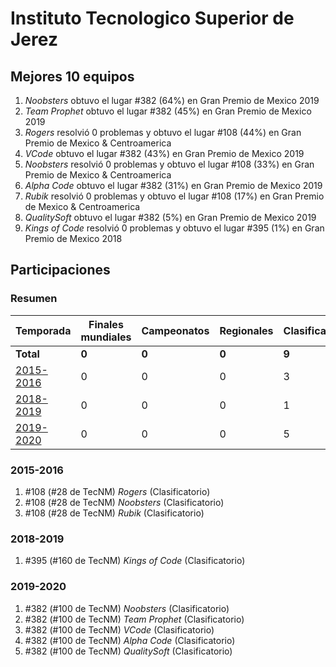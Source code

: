 ---
---

# Instituto Tecnologico Superior de Jerez

## Mejores 10 equipos

1. _Noobsters_ obtuvo el lugar #382 (64%) en Gran Premio de Mexico 2019
1. _Team Prophet_ obtuvo el lugar #382 (45%) en Gran Premio de Mexico 2019
1. _Rogers_ resolvió 0 problemas y obtuvo el lugar #108 (44%) en Gran Premio de Mexico & Centroamerica
1. _VCode_ obtuvo el lugar #382 (43%) en Gran Premio de Mexico 2019
1. _Noobsters_ resolvió 0 problemas y obtuvo el lugar #108 (33%) en Gran Premio de Mexico & Centroamerica
1. _Alpha Code_ obtuvo el lugar #382 (31%) en Gran Premio de Mexico 2019
1. _Rubik_ resolvió 0 problemas y obtuvo el lugar #108 (17%) en Gran Premio de Mexico & Centroamerica
1. _QualitySoft_ obtuvo el lugar #382 (5%) en Gran Premio de Mexico 2019
1. _Kings of Code_ resolvió 0 problemas y obtuvo el lugar #395 (1%) en Gran Premio de Mexico 2018

## Participaciones

### Resumen

| Temporada | Finales mundiales | Campeonatos | Regionales | Clasificatorios | Equipos |
| --- | --- | --- | --- | --- | --- |
| **Total** | **0** | **0** | **0** | **9** | **9** |
| [2015-2016](#2015-2016) | 0 | 0 | 0 | 3 | 3 |
| [2018-2019](#2018-2019) | 0 | 0 | 0 | 1 | 1 |
| [2019-2020](#2019-2020) | 0 | 0 | 0 | 5 | 5 |

### 2015-2016

1. #108 (#28 de TecNM) _Rogers_ (Clasificatorio)
1. #108 (#28 de TecNM) _Noobsters_ (Clasificatorio)
1. #108 (#28 de TecNM) _Rubik_ (Clasificatorio)

### 2018-2019

1. #395 (#160 de TecNM) _Kings of Code_ (Clasificatorio)

### 2019-2020

1. #382 (#100 de TecNM) _Noobsters_ (Clasificatorio)
1. #382 (#100 de TecNM) _Team Prophet_ (Clasificatorio)
1. #382 (#100 de TecNM) _VCode_ (Clasificatorio)
1. #382 (#100 de TecNM) _Alpha Code_ (Clasificatorio)
1. #382 (#100 de TecNM) _QualitySoft_ (Clasificatorio)



